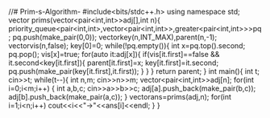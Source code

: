 //# Prim-s-Algorithm-
#include<bits/stdc++.h>
using namespace std;
vector<int> prims(vector<pair<int,int>>adj[],int n){
    priority_queue<pair<int,int>,vector<pair<int,int>>,greater<pair<int,int>>>pq;
    pq.push(make_pair(0,0));
    vector<int>key(n,INT_MAX),parent(n,-1);
    vector<bool>vis(n,false);
    key[0]=0;
    while(!pq.empty()){
        int x=pq.top().second;
        pq.pop();
        vis[x]=true;
        for(auto it:adj[x]){
            if(vis[it.first]==false && it.second<key[it.first]){
                parent[it.first]=x;
                key[it.first]=it.second;
                pq.push(make_pair(key[it.first],it.first));
            }
        }
    }
    return parent;
}
int main(){
    int t;
    cin>>t;
    while(t--){
        int n,m;
        cin>>n>>m;
        vector<pair<int,int>>adj[n];
        for(int i=0;i<m;i++) {
            int a,b,c;
            cin>>a>>b>>c;
            adj[a].push_back(make_pair(b,c));
            adj[b].push_back(make_pair(a,c));
        }
        vector<int>ans=prims(adj,n);
        for(int i=1;i<n;i++) cout<<i<<"->"<<ans[i]<<endl;
    }
}
